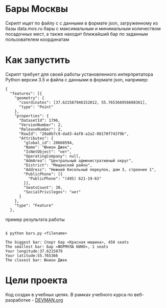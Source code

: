 # Бары Москвы

Скрипт ищет по файлу с с данными в формате json, загруженному из базы data.mos.ru бары с максимальным и минимальным количеством посадочных мест, а также находит ближайший бар по заданным пользователем координатам

# Как запустить

Скрипт требует для своей работы установленного интерпретатора Python версии 3.5 и файла с данными в формате json, например:

```
{
  "features": [{
    "geometry": {
      "coordinates": [37.621587946152012, 55.765366956608361],
      "type": "Point"
    },
    "properties": {
      "DatasetId": 1796,
      "VersionNumber": 2,
      "ReleaseNumber": 2,
      "RowId": "20a0b7c9-dad3-4af8-a2a2-08170f74379b",
      "Attributes": {
        "global_id": 20660594,
        "Name": "Юнион Джек",
        "IsNetObject": "нет",
        "OperatingCompany": null,
        "AdmArea": "Центральный административный округ",
        "District": "Мещанский район",
        "Address": "Нижний Кисельный переулок, дом 3, строение 1",
        "PublicPhone": [{
          "PublicPhone": "(495) 621-19-63"
        }],
        "SeatsCount": 30,
        "SocialPrivileges": "нет"
      }
    },
    "type": "Feature"
  },
```

пример результата работы


```#!bash

$ python bars.py <filename>

The biggest bar: Спорт бар «Красная машина», 450 seats
The smallest bar: Бар «ФОРМУЛА КИНО», 1 seats
Your longitude:37.6215879
Your latitude:55.765366
The closest bar: Юнион Джек

```


# Цели проекта

Код создан в учебных целях. В рамках учебного курса по веб-разработке - [DEVMAN.org](https://devman.org)
